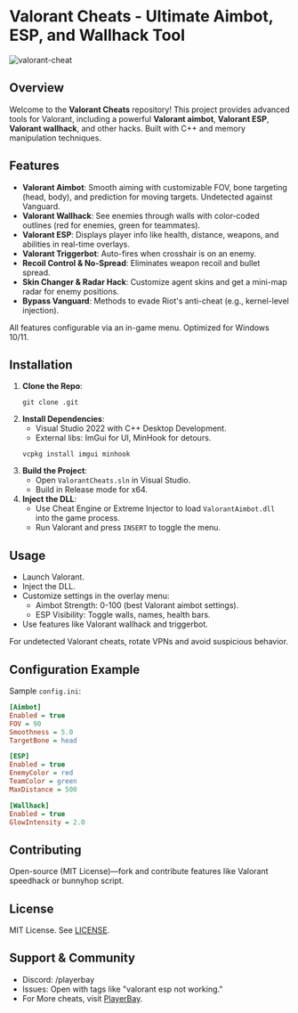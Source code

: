 # Valorant Cheats - Ultimate Aimbot, ESP, and Wallhack Tool
![valorant-cheat]()

## Overview
Welcome to the **Valorant Cheats** repository! This project provides advanced tools for Valorant, including a powerful **Valorant aimbot**, **Valorant ESP**, **Valorant wallhack**, and other hacks. Built with C++ and memory manipulation techniques.

## Features
- **Valorant Aimbot**: Smooth aiming with customizable FOV, bone targeting (head, body), and prediction for moving targets. Undetected against Vanguard.
- **Valorant Wallhack**: See enemies through walls with color-coded outlines (red for enemies, green for teammates).
- **Valorant ESP**: Displays player info like health, distance, weapons, and abilities in real-time overlays.
- **Valorant Triggerbot**: Auto-fires when crosshair is on an enemy.
- **Recoil Control & No-Spread**: Eliminates weapon recoil and bullet spread.
- **Skin Changer & Radar Hack**: Customize agent skins and get a mini-map radar for enemy positions.
- **Bypass Vanguard**: Methods to evade Riot's anti-cheat (e.g., kernel-level injection).

All features configurable via an in-game menu. Optimized for Windows 10/11.

## Installation
1. **Clone the Repo**:
   ```
   git clone .git
   ```
2. **Install Dependencies**:
   - Visual Studio 2022 with C++ Desktop Development.
   - External libs: ImGui for UI, MinHook for detours.
   ```
   vcpkg install imgui minhook
   ```
3. **Build the Project**:
   - Open `ValorantCheats.sln` in Visual Studio.
   - Build in Release mode for x64.
4. **Inject the DLL**:
   - Use Cheat Engine or Extreme Injector to load `ValorantAimbot.dll` into the game process.
   - Run Valorant and press `INSERT` to toggle the menu.

## Usage
- Launch Valorant.
- Inject the DLL.
- Customize settings in the overlay menu:
  - Aimbot Strength: 0-100 (best Valorant aimbot settings).
  - ESP Visibility: Toggle walls, names, health bars.
- Use features like Valorant wallhack and triggerbot.

For undetected Valorant cheats, rotate VPNs and avoid suspicious behavior.

## Configuration Example
Sample `config.ini`:

```ini
[Aimbot]
Enabled = true
FOV = 90
Smoothness = 5.0
TargetBone = head

[ESP]
Enabled = true
EnemyColor = red
TeamColor = green
MaxDistance = 500

[Wallhack]
Enabled = true
GlowIntensity = 2.0
```

## Contributing
Open-source (MIT License)—fork and contribute features like Valorant speedhack or bunnyhop script.

## License
MIT License. See [LICENSE](LICENSE).

## Support & Community
- Discord: /playerbay
- Issues: Open with tags like "valorant esp not working."
- For More cheats, visit [PlayerBay]().






















